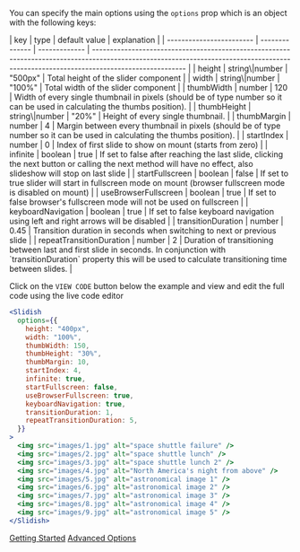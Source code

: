You can specify the main options using the `options` prop which is an object with the following keys:

<div style="overflow-x: auto;">
| key                      | type           | default value | explanation                                                                                                                                                                            |
| ------------------------ | -------------- | ------------- | -------------------------------------------------------------------------------------------------------------------------------------------------------------------------------------- |
| height                   | string\|number | "500px"       | Total height of the slider component                                                                                                                                                   |
| width                    | string\|number | "100%"        | Total width of the slider component                                                                                                                                                    |
| thumbWidth               | number         | 120           | Width of every single thumbnail in pixels (should be of type number so it can be used in calculating the thumbs position).                                                             |
| thumbHeight              | string\|number | "20%"         | Height of every single thumbnail.                                                                                                                                                      |
| thumbMargin              | number         | 4             | Margin between every thumbnail in pixels (should be of type number so it can be used in calculating the thumbs position).                                                              |
| startIndex               | number         | 0             | Index of first slide to show on mount (starts from zero)                                                                                                                               |
| infinite                 | boolean        | true          | If set to false after reaching the last slide, clicking the next button or calling the next method will have no effect, also slideshow will stop on last slide                         |
| startFullscreen          | boolean        | false         | If set to true slider will start in fullscreen mode on mount (browser fullscreen mode is disabled on mount)                                                                            |
| useBrowserFullscreen     | boolean        | true          | If set to false browser's fullscreen mode will not be used on fullscreen                                                                                                               |
| keyboardNavigation       | boolean        | true          | If set to false keyboard navigation using left and right arrows will be disabled                                                                                                       |
| transitionDuration       | number         | 0.45          | Transition duration in seconds when switching to next or previous slide                                                                                                                |
| repeatTransitionDuration | number         | 2             | Duration of transitioning between last and first slide in seconds. In conjunction with `transitionDuration` property this will be used to calculate transitioning time between slides. |
</div>

Click on the `VIEW CODE` button below the example and view and edit the full code using the live code editor

```jsx
<Slidish
  options={{
    height: "400px",
    width: "100%",
    thumbWidth: 150,
    thumbHeight: "30%",
    thumbMargin: 10,
    startIndex: 4,
    infinite: true,
    startFullscreen: false,
    useBrowserFullscreen: true,
    keyboardNavigation: true,
    transitionDuration: 1,
    repeatTransitionDuration: 5,
  }}
>
  <img src="images/1.jpg" alt="space shuttle failure" />
  <img src="images/2.jpg" alt="space shuttle lunch" />
  <img src="images/3.jpg" alt="space shuttle lunch 2" />
  <img src="images/4.jpg" alt="North America's night from above" />
  <img src="images/5.jpg" alt="astronomical image 1" />
  <img src="images/6.jpg" alt="astronomical image 2" />
  <img src="images/7.jpg" alt="astronomical image 3" />
  <img src="images/8.jpg" alt="astronomical image 4" />
  <img src="images/9.jpg" alt="astronomical image 5" />
</Slidish>
```

<a class="previous-section" href="#/Documentation/Getting%20Started">Getting Started</a>
<a class="next-section" href="#/Documentation/Advanced%20Options">Advanced Options</a>
